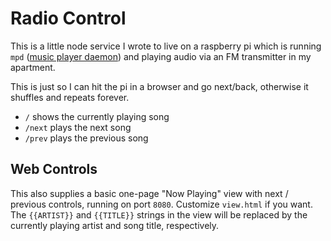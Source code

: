# Radio Control

This is a little node service I wrote to live on a raspberry pi which is running `mpd` ([music player daemon](https://www.musicpd.org/)) and playing audio via an FM transmitter in my apartment.

This is just so I can hit the pi in a browser and go next/back, otherwise it shuffles and repeats forever.

- `/` shows the currently playing song
- `/next` plays the next song
- `/prev` plays the previous song

## Web Controls

This also supplies a basic one-page "Now Playing" view with next / previous controls, running on port `8080`. Customize `view.html` if you want. The `{{ARTIST}}` and `{{TITLE}}` strings in the view will be replaced by the currently playing artist and song title, respectively.
